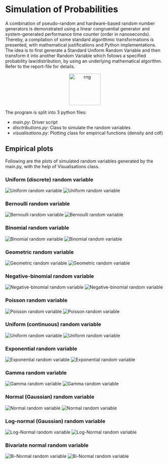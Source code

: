 # Simulation of Probabilities

A combination of pseudo-random and hardware-based random number generators is demonstrated using a linear congruential generator and system-generated performance time counter (order in nanoseconds). Thereby, a compilation of some standard algorithmic transformations is presented, with mathematical justifications and Python implementations. The idea is to first generate a Standard Uniform Random Variable and then transform it into another Random Variable which follows a specified probability law/distribution, by using an underlying mathematical algorithm. Refer to the report-file for details.

<p align="center"><img src="./plots/rng.png" alt="rng"/| style="height: 100px;"></p>

The program is split into 3 python files:
- _main.py_: Driver script
- _disctributions.py_: Class to simulate the random variables
- _visualisations.py_: Plotting class for empirical functions (density and cdf)

## Empirical plots
Following are the plots of simulated random variables generated by the main.py, with the help of Visualisations class.
### Uniform (discrete) random variable
![Uniform random variable](/plots/11.png) ![Uniform random variable](/plots/12.png)
### Bernoulli random variable
![Bernoulli random variable](/plots/21.png) ![Bernoulli random variable](/plots/22.png)
### Binomial random variable
![Binomial random variable](/plots/31.png) ![Binomial random variable](/plots/33.png)
### Geometric random variable
![Geometric random variable](/plots/41.png) ![Geometric random variable](/plots/42.png)
### Negative-binomial random variable
![Negative-binomial random variable](/plots/51.png) ![Negative-binomial random variable](/plots/52.png)
### Poisson random variable
![Poisson random variable](/plots/61.png) ![Poisson random variable](/plots/62.png)
### Uniform (continuous) random variable
![Uniform random variable](/plots/71.png) ![Uniform random variable](/plots/72.png)
### Exponential random variable
![Exponential random variable](/plots/81.png) ![Exponential random variable](/plots/82.png)
### Gamma random variable
![Gamma random variable](/plots/91.png) ![Gamma random variable](/plots/92.png)
### Normal (Gaussian) random variable
![Normal random variable](/plots/a1.png) ![Normal random variable](/plots/a2.png)
### Log-normal (Gaussian) random variable
![Log-Normal random variable](/plots/b1.png) ![Log-Normal random variable](/plots/b2.png)
### Bivariate normal random variable
![Bi-Normal random variable](/plots/c1.png) ![Bi-Normal random variable](/plots/c2.png)
